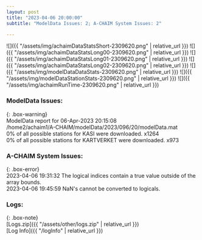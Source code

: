 ```yaml
---
layout: post
title: "2023-04-06 20:00:00"
subtitle: "ModelData Issues: 2; A-CHAIM System Issues: 2"

---
```


![]({{ "/assets/img/achaimDataStatsShort-2309620.png" | relative_url }})
![]({{ "/assets/img/achaimDataStatsLong00-2309620.png" | relative_url }})
![]({{ "/assets/img/achaimDataStatsLong01-2309620.png" | relative_url }})
![]({{ "/assets/img/achaimDataStatsLong02-2309620.png" | relative_url }})
![]({{ "/assets/img/modelDataDataStats-2309620.png" | relative_url }})
![]({{ "/assets/img/modelDataStationStats-2309620.png" | relative_url }})
![]({{ "/assets/img/achaimRunTime-2309620.png" | relative_url }})


### ModelData Issues:  
  
{: .box-warning}  
 ModelData report for 06-Apr-2023 20:15:08   
 /home2/achaim1/A-CHAIM/modelData/2023/096/20/modelData.mat   
 0% of all possible stations for KASI were downloaded. x1264   
 0% of all possible stations for KARTVERKET were downloaded. x973   
  
### A-CHAIM System Issues:  
  
{: .box-error}  
2023-04-06 19:31:32 The logical indices contain a true value outside of the array bounds.  
2023-04-06 19:45:59 NaN's cannot be converted to logicals.  

### Logs:  
  
{: .box-note}  
[Logs.zip]({{ "/assets/other/logs.zip" | relative_url }})  
[Log Info]({{ "/logInfo" | relative_url }})  
